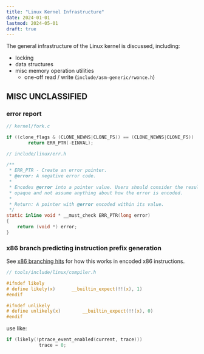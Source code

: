 ```yaml
---
title: "Linux Kernel Infrastructure"
date: 2024-01-01
lastmod: 2024-05-01
draft: true
---
```


The general infrastructure of the Linux kernel is discussed, including:
- locking
- data structures
- misc memory operation utilities
    - one-off read / write (`include/asm-generic/rwonce.h`)

## MISC UNCLASSIFIED

### error report

```c
// kernel/fork.c

if ((clone_flags & (CLONE_NEWNS|CLONE_FS)) == (CLONE_NEWNS|CLONE_FS))
		return ERR_PTR(-EINVAL);
```

```c
// include/linux/err.h

/**
 * ERR_PTR - Create an error pointer.
 * @error: A negative error code.
 *
 * Encodes @error into a pointer value. Users should consider the result
 * opaque and not assume anything about how the error is encoded.
 *
 * Return: A pointer with @error encoded within its value.
 */
static inline void * __must_check ERR_PTR(long error)
{
	return (void *) error;
}

```

### x86 branch predicting instruction prefix generation

See [x86 branching hits](#TODO) for how this works in encoded x86 instructions.

```c
// tools/include/linux/compiler.h

#ifndef likely
# define likely(x)		__builtin_expect(!!(x), 1)
#endif

#ifndef unlikely
# define unlikely(x)		__builtin_expect(!!(x), 0)
#endif
```

use like:

```c
if (likely(!ptrace_event_enabled(current, trace)))
			trace = 0;
```